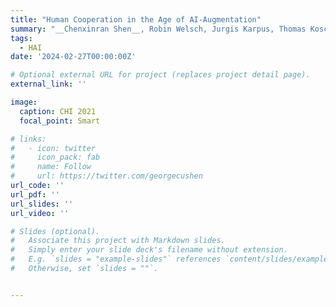 ```yaml
---
title: "Human Cooperation in the Age of AI-Augmentation"
summary: "__Chenxinran Shen__, Robin Welsch, Jurgis Karpus, Thomas Kosch, Steeven Villa <br> Augmented Human 2025 <br> "
tags:
  - HAI
date: '2024-02-27T00:00:00Z'

# Optional external URL for project (replaces project detail page).
external_link: ''

image:
  caption: CHI 2021
  focal_point: Smart 

# links:
#   - icon: twitter
#     icon_pack: fab
#     name: Follow
#     url: https://twitter.com/georgecushen
url_code: ''
url_pdf: ''
url_slides: ''
url_video: ''

# Slides (optional).
#   Associate this project with Markdown slides.
#   Simply enter your slide deck's filename without extension.
#   E.g. `slides = "example-slides"` references `content/slides/example-slides.md`.
#   Otherwise, set `slides = ""`.


---
```


